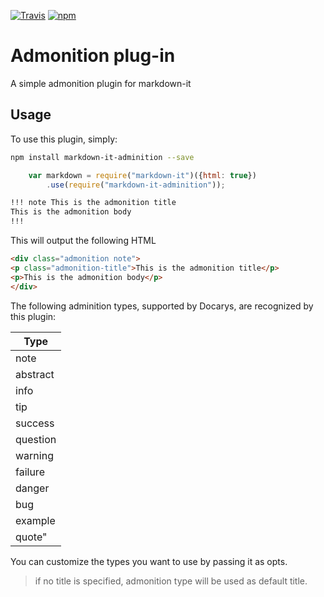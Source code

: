 [![Travis][travis-image]][travis-link]
[![npm][npm-image]][npm-link]


[travis-image]: https://travis-ci.org/docarys/markdown-it-admonition.svg?branch=master
[travis-link]: https://travis-ci.org/docarys/markdown-it-admonition
[npm-image]: https://img.shields.io/npm/dt/markdown-it-admonition.svg
[npm-link]: https://www.npmjs.com/package/markdown-it-admonition

# Admonition plug-in

A simple admonition plugin for markdown-it

## Usage

To use this plugin, simply:

```bash
npm install markdown-it-adminition --save
```

```js
    var markdown = require("markdown-it")({html: true})        
        .use(require("markdown-it-adminition"));
```

```md
!!! note This is the admonition title
This is the admonition body
!!!
````

This will output the following HTML

```html
<div class="admonition note">
<p class="admonition-title">This is the admonition title</p>
<p>This is the admonition body</p>
</div>
```

The following adminition types, supported by Docarys, are recognized by this plugin:

 | Type       |
 | -----------|
 | note       |
 | abstract   |
 | info       |
 | tip        |
 | success    |
 | question   |
 | warning    |
 | failure    |
 | danger     |
 | bug        |
 | example    |
 | quote"     |
 
 You can customize the types you want to use by passing it as opts.

> if no title is specified, admonition type will be used as default title.
